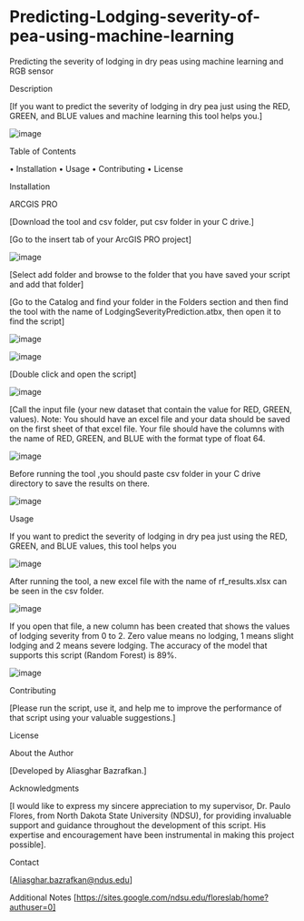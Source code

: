 # Predicting-Lodging-severity-of-pea-using-machine-learning
Predicting the severity of lodging in dry peas using machine learning and RGB sensor



Description

[If you want to predict the severity of lodging in dry pea just using the RED, GREEN, and BLUE values and machine learning this tool helps you.]

![image](https://github.com/AliBgisrs/Predicting-Lodging-severity-of-pea-using-machine-learning/assets/109620013/697875e3-3dd1-45a1-8557-1762dd98b2be)

  
Table of Contents

•	Installation
•	Usage
•	Contributing
•	License

Installation

ARCGIS PRO

[Download the tool and csv folder, put csv folder in your C drive.]


[Go to the insert tab of your ArcGIS PRO project]

 ![image](https://github.com/AliBgisrs/Predicting-Lodging-severity-of-pea-using-machine-learning/assets/109620013/c42f324f-232f-4073-a2a2-463671b61d68)
 

[Select add folder and browse to the folder that you have saved your script and add that folder]

[Go to the Catalog and find your folder in the Folders section and then find the tool with the name of LodgingSeverityPrediction.atbx, then open it to find the script]

 ![image](https://github.com/AliBgisrs/Predicting-Lodging-severity-of-pea-using-machine-learning/assets/109620013/fa3da501-7c97-4f24-8182-46b78e7bc32d)

 ![image](https://github.com/AliBgisrs/Predicting-Lodging-severity-of-pea-using-machine-learning/assets/109620013/b3e2176a-51ab-41c5-8c05-3badf92cfd33)

 

 

[Double click and open the script]

 ![image](https://github.com/AliBgisrs/Predicting-Lodging-severity-of-pea-using-machine-learning/assets/109620013/00cb6bb6-784d-49f0-a845-03d5298f47bd)

[Call the input file (your new dataset that contain the value for RED, GREEN, values). Note: You should have an excel file and your data should be saved on the first sheet of that excel file. Your file should have the columns with the name of RED, GREEN, and BLUE with the format type of float 64.

![image](https://github.com/AliBgisrs/Predicting-Lodging-severity-of-pea-using-machine-learning/assets/109620013/f1cfc60d-0155-4c70-95a2-d63476dad109)

 

Before running the tool ,you should paste csv folder in your C drive directory to save the results on there. 

![image](https://github.com/AliBgisrs/Predicting-Lodging-severity-of-pea-using-machine-learning/assets/109620013/aad279c9-904e-4497-96f8-bed64f44c6e7)

 
Usage

If you want to predict the severity of lodging in dry pea just using the RED, GREEN, and BLUE values, this tool helps you

![image](https://github.com/AliBgisrs/Predicting-Lodging-severity-of-pea-using-machine-learning/assets/109620013/48a07759-d225-4b26-aaa1-adacc12d7b5a)

  
After running the tool, a new excel file with the name of rf_results.xlsx can be seen in the csv folder.

![image](https://github.com/AliBgisrs/Predicting-Lodging-severity-of-pea-using-machine-learning/assets/109620013/8ba0af8a-4d34-4c0c-ace5-2fb59ac400f6)

 
If you open that file, a new column has been created that shows the values of lodging severity from 0 to 2. Zero value means no lodging, 1 means slight lodging and 2 means severe lodging. The accuracy of the model that supports this script (Random Forest) is 89%.

 ![image](https://github.com/AliBgisrs/Predicting-Lodging-severity-of-pea-using-machine-learning/assets/109620013/5080e0d0-17d3-4f0a-81cd-da53dab31ac1)
 

Contributing

[Please run the script, use it, and help me to improve the performance of that script using your valuable suggestions.]

License

About the Author

[Developed by Aliasghar Bazrafkan.]

Acknowledgments

[I would like to express my sincere appreciation to my supervisor, Dr. Paulo Flores, from North Dakota State University (NDSU), for providing invaluable support and guidance throughout the development of this script. His expertise and encouragement have been instrumental in making this project possible].

Contact

[Aliasghar.bazrafkan@ndus.edu]


Additional Notes
[https://sites.google.com/ndsu.edu/floreslab/home?authuser=0]

